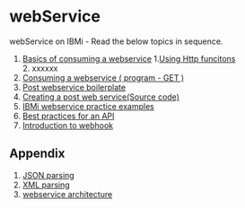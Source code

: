 # webService
webService on IBMi - Read the below  topics in sequence. 


1.  [Basics of consuming a webservice](./basics.md)
    1.[Using Http funcitons](https://www.ibm.com/docs/en/i/7.3?topic=systools-http-function-overview)    
    2. xxxxxx
3.  [Consuming a webservice ( program - GET )](./src/GetClobV.rpgle)
4.  [Post webservice boilerplate](https://github.com/GajenderTyagi/rpg-webservice-boilerpolate)
5.  [Creating a post web service(Source code)](./src/postwebservice)
6.  [IBMi webservice practice examples](./practice.md)
7.  [Best practices for an API](https://restfulapi.net/)
8.  [Introduction to webhook](https://www.getvero.com/resources/webhooks/)

## Appendix 


1.  [JSON parsing](./referDocs/Db2-JSON-Features-TRIDEX.pdf)
2.  [XML parsing](./referDocs/XML-Parsing.docx)
3.  [webservice architecture](./referDocs/ws-arch.jpg)
